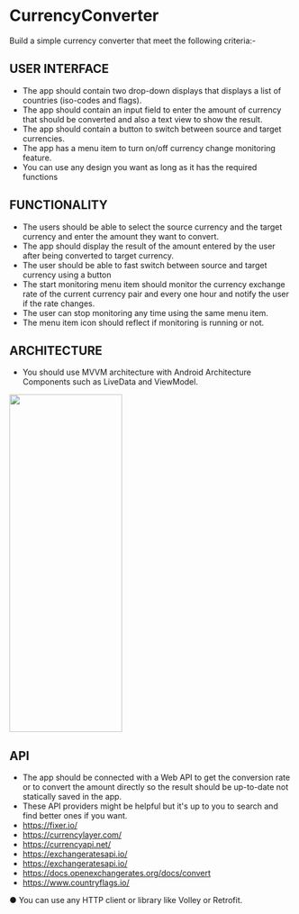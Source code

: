 # CurrencyConverter

Build a simple currency converter that meet the following criteria:-

## USER INTERFACE
- The app should contain two drop-down displays that displays a list of countries
(iso-codes and flags).
- The app should contain an input field to enter the amount of currency that should be
converted and also a text view to show the result.
- The app should contain a button to switch between source and target currencies.
- The app has a menu item to turn on/off currency change monitoring feature.
- You can use any design you want as long as it has the required functions

## FUNCTIONALITY
- The users should be able to select the source currency and the target currency and
enter the amount they want to convert.
- The app should display the result of the amount entered by the user after being
converted to target currency.
- The user should be able to fast switch between source and target currency using a
button
- The start monitoring menu item should monitor the currency exchange rate of the current
currency pair and every one hour and notify the user if the rate changes.
- The user can stop monitoring any time using the same menu item.
- The menu item icon should reflect if monitoring is running or not.

## ARCHITECTURE
- You should use MVVM architecture with Android Architecture Components such as
LiveData and ViewModel.


<img src="https://user-images.githubusercontent.com/41232970/103453550-f2d0f600-4ce3-11eb-835e-be5bddb5dd16.png" data-canonical-src="https://user-images.githubusercontent.com/41232970/103453550-f2d0f600-4ce3-11eb-835e-be5bddb5dd16.png" width="200" height="600" />

## API
- The app should be connected with a Web API to get the conversion rate or to convert
the amount directly so the result should be up-to-date not statically saved in the app.
- These API providers might be helpful but it's up to you to search and find better ones if
you want.
- https://fixer.io/
- https://currencylayer.com/
- https://currencyapi.net/
- https://exchangeratesapi.io/
- https://exchangeratesapi.io/
- https://docs.openexchangerates.org/docs/convert
- https://www.countryflags.io/

● You can use any HTTP client or library like Volley or Retrofit.
